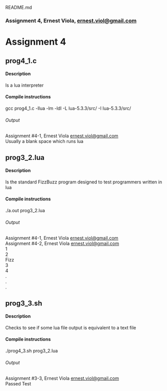 README.md
### Assignment 4, Ernest Viola, ernest.viol@gmail.com

# Assignment 4

## prog4_1.c
#### Description 
Is a lua interpreter
#### Compile instructions
gcc prog4_1.c -llua -lm -ldl -L lua-5.3.3/src/ -I lua-5.3.3/src/
###### Output
Assignment #4-1, Ernest Viola ernest.viol@gmail.com  
Usually a blank space which runs lua

## prog3_2.lua
#### Description
Is the standard FizzBuzz program designed to test programmers written in lua
#### Compile instructions
./a.out prog3_2.lua
###### Output
Assignment #4-1, Ernest Viola ernest.viol@gmail.com  
Assignment #4-2, Ernest Viola ernest.viol@gmail.com  
1  
2  
Fizz  
3  
4  
.  
.  
.   

## prog3_3.sh
#### Description
Checks to see if some lua file output is equivalent to a text file
#### Compile instructions
./prog4_3.sh prog3_2.lua
###### Output
Assignment #3-3, Ernest Viola ernest.viol@gmail.com  
Passed Test  
